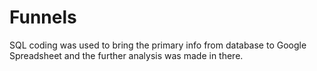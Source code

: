 # Funnels
SQL coding was used to bring the primary info from database to Google Spreadsheet and the further analysis was made in there.
